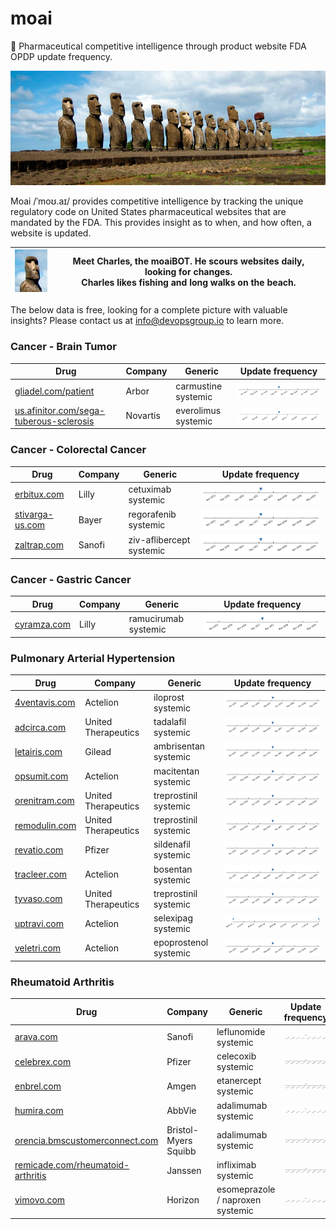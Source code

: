 
# moai
:moyai: Pharmaceutical competitive intelligence through product website FDA OPDP update frequency.

![Moai](moai.jpg)

Moai /ˈmoʊ.aɪ/ provides competitive intelligence by tracking the unique regulatory code on United States pharmaceutical websites that are mandated by the FDA. This provides insight as to when, and how often, a website is updated.

| ![Charles](moai-charles.jpg) | Meet Charles, the moaiBOT. He scours websites daily, looking for changes.<br>Charles likes fishing and long walks on the beach. |
| -- | -- |

The below data is free, looking for a complete picture with valuable insights? Please contact us at info@devopsgroup.io to learn more.


### Cancer - Brain Tumor
| Drug | Company | Generic | Update frequency |
| ---- | ------- | ------- | ---------------- |
| [gliadel.com/patient](http://gliadel.com/patient) | Arbor | carmustine systemic | ![gliadel.com-patient](data/gliadel.com-patient.png) |
| [us.afinitor.com/sega-tuberous-sclerosis](http://us.afinitor.com/sega-tuberous-sclerosis) | Novartis | everolimus systemic | ![us.afinitor.com-sega-tuberous-sclerosis](data/us.afinitor.com-sega-tuberous-sclerosis.png) |

### Cancer - Colorectal Cancer
| Drug | Company | Generic | Update frequency |
| ---- | ------- | ------- | ---------------- |
| [erbitux.com](http://erbitux.com) | Lilly | cetuximab systemic | ![erbitux.com](data/erbitux.com.png) |
| [stivarga-us.com](http://stivarga-us.com) | Bayer | regorafenib systemic | ![stivarga-us.com](data/stivarga-us.com.png) |
| [zaltrap.com](http://zaltrap.com) | Sanofi | ziv-aflibercept systemic | ![zaltrap.com](data/zaltrap.com.png) |

### Cancer - Gastric Cancer
| Drug | Company | Generic | Update frequency |
| ---- | ------- | ------- | ---------------- |
| [cyramza.com](http://cyramza.com) | Lilly | ramucirumab systemic | ![cyramza.com](data/cyramza.com.png) |

### Pulmonary Arterial Hypertension
| Drug | Company | Generic | Update frequency |
| ---- | ------- | ------- | ---------------- |
| [4ventavis.com](http://4ventavis.com) | Actelion | iloprost systemic | ![4ventavis.com](data/4ventavis.com.png) |
| [adcirca.com](http://adcirca.com) | United Therapeutics | tadalafil systemic | ![adcirca.com](data/adcirca.com.png) |
| [letairis.com](http://letairis.com) | Gilead | ambrisentan systemic | ![letairis.com](data/letairis.com.png) |
| [opsumit.com](http://opsumit.com) | Actelion | macitentan systemic | ![opsumit.com](data/opsumit.com.png) |
| [orenitram.com](http://orenitram.com) | United Therapeutics | treprostinil systemic | ![orenitram.com](data/orenitram.com.png) |
| [remodulin.com](http://remodulin.com) | United Therapeutics | treprostinil systemic | ![remodulin.com](data/remodulin.com.png) |
| [revatio.com](http://revatio.com) | Pfizer | sildenafil systemic | ![revatio.com](data/revatio.com.png) |
| [tracleer.com](http://tracleer.com) | Actelion | bosentan systemic | ![tracleer.com](data/tracleer.com.png) |
| [tyvaso.com](http://tyvaso.com) | United Therapeutics | treprostinil systemic | ![tyvaso.com](data/tyvaso.com.png) |
| [uptravi.com](http://uptravi.com) | Actelion | selexipag systemic | ![uptravi.com](data/uptravi.com.png) |
| [veletri.com](http://veletri.com) | Actelion | epoprostenol systemic | ![veletri.com](data/veletri.com.png) |

### Rheumatoid Arthritis
| Drug | Company | Generic | Update frequency |
| ---- | ------- | ------- | ---------------- |
| [arava.com](http://arava.com) | Sanofi | leflunomide systemic | ![arava.com](data/arava.com.png) |
| [celebrex.com](http://celebrex.com) | Pfizer | celecoxib systemic | ![celebrex.com](data/celebrex.com.png) |
| [enbrel.com](http://enbrel.com) | Amgen | etanercept systemic | ![enbrel.com](data/enbrel.com.png) |
| [humira.com](http://humira.com) | AbbVie | adalimumab systemic | ![humira.com](data/humira.com.png) |
| [orencia.bmscustomerconnect.com](http://orencia.bmscustomerconnect.com) | Bristol-Myers Squibb | adalimumab systemic | ![orencia.bmscustomerconnect.com](data/orencia.bmscustomerconnect.com.png) |
| [remicade.com/rheumatoid-arthritis](http://remicade.com/rheumatoid-arthritis) | Janssen | infliximab systemic | ![remicade.com-rheumatoid-arthritis](data/remicade.com-rheumatoid-arthritis.png) |
| [vimovo.com](http://vimovo.com) | Horizon | esomeprazole / naproxen systemic | ![vimovo.com](data/vimovo.com.png) |
